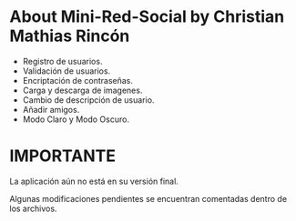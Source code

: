 # About Mini-Red-Social by Christian Mathias Rincón

- Registro de usuarios.
- Validación de usuarios.
- Encriptación de contraseñas.
- Carga y descarga de imagenes.
- Cambio de descripción de usuario.
- Añadir amigos.
- Modo Claro y Modo Oscuro.

# IMPORTANTE  

La aplicación aún no está en su versión final. 

Algunas modificaciones pendientes se encuentran comentadas dentro de los archivos.



